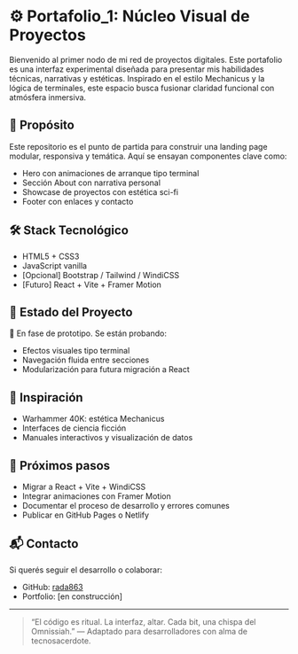 # ⚙️ Portafolio_1: Núcleo Visual de Proyectos

Bienvenido al primer nodo de mi red de proyectos digitales. Este portafolio es una interfaz experimental diseñada para presentar mis habilidades técnicas, narrativas y estéticas. Inspirado en el estilo Mechanicus y la lógica de terminales, este espacio busca fusionar claridad funcional con atmósfera inmersiva.

## 🧬 Propósito

Este repositorio es el punto de partida para construir una landing page modular, responsiva y temática. Aquí se ensayan componentes clave como:

- Hero con animaciones de arranque tipo terminal
- Sección About con narrativa personal
- Showcase de proyectos con estética sci-fi
- Footer con enlaces y contacto

## 🛠️ Stack Tecnológico

- HTML5 + CSS3
- JavaScript vanilla
- [Opcional] Bootstrap / Tailwind / WindiCSS
- [Futuro] React + Vite + Framer Motion


## 🧪 Estado del Proyecto

🔧 En fase de prototipo. Se están probando:

- Efectos visuales tipo terminal
- Navegación fluida entre secciones
- Modularización para futura migración a React

## 🧠 Inspiración

- Warhammer 40K: estética Mechanicus
- Interfaces de ciencia ficción
- Manuales interactivos y visualización de datos

## 📡 Próximos pasos

- Migrar a React + Vite + WindiCSS
- Integrar animaciones con Framer Motion
- Documentar el proceso de desarrollo y errores comunes
- Publicar en GitHub Pages o Netlify

## 📬 Contacto

Si querés seguir el desarrollo o colaborar:

- GitHub: [rada863](https://github.com/rada863)
- Portfolio: [en construcción]

---

> “El código es ritual. La interfaz, altar. Cada bit, una chispa del Omnissiah.” — Adaptado para desarrolladores con alma de tecnosacerdote.
